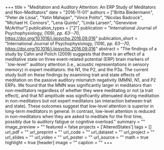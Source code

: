 +++
title = "Meditation and Auditory Attention: An ERP Study of Meditators and Non-Meditators"
date = "2016-11-01"
authors = ["Britta Biedermann", "Peter de Lissa", "Yatin Mahajan", "Vince Polito", "Nicolas Badcock", "Michael H. Connors", "Lena Quinto", "Linda Larsen", "Genevieve McArthur"]
publication_types = ["2"]
publication = "International Journal of Psychophysiology, (109), _pp. 63--70_, https://doi.org/10.1016/j.ijpsycho.2016.09.016"
publication_short = "International Journal of Psychophysiology, (109), _pp. 63--70_, https://doi.org/10.1016/j.ijpsycho.2016.09.016"
abstract = "The findings of a study by Cahn and Polich (2009) suggests that there is an effect of a meditative state on three event-related potential (ERP) brain markers of ``low-level'' auditory attention (i.e., acoustic representations in sensory memory) in expert meditators: the N1, the P2, and the P3a. The current study built on these findings by examining trait and state effects of meditation on the passive auditory mismatch negativity (MMN), N1, and P2 ERPs. We found that the MMN was significantly larger in meditators than non-meditators regardless of whether they were meditating or not (a trait effect), and that N1 amplitude was significantly attenuated during meditation in non-meditators but not expert meditators (an interaction between trait and state). These outcomes suggest that low-level attention is superior in long-term meditators in general. In contrast, low-level attention is reduced in non-meditators when they are asked to meditate for the first time, possibly due to auditory fatigue or cognitive overload."
summary = ""
image_preview = ""
featured = false
projects = ['AlteredStates']
tags = []
url_pdf = ""
url_preprint = ""
url_code = ""
url_dataset = ""
url_project = ""
url_slides = ""
url_video = ""
url_poster = ""
url_source = ""
math = true
highlight = true
[header]
image = ""
caption = ""
+++
